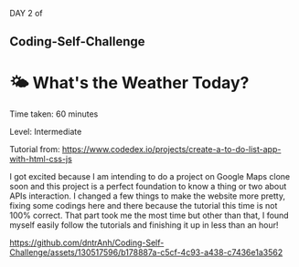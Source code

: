 DAY 2 of

## Coding-Self-Challenge

# 🌤️ What's the Weather Today? 

Time taken: 60 minutes

Level: Intermediate

Tutorial from: https://www.codedex.io/projects/create-a-to-do-list-app-with-html-css-js

I got excited because I am intending to do a project on Google Maps clone soon and this project is a perfect foundation to know a thing or two about APIs interaction. I changed a few things to make the website more pretty, fixing some codings here and there because the tutorial this time is not 100% correct. That part took me the most time but other than that, I found myself easily follow the tutorials and finishing it up in less than an hour! 



https://github.com/dntrAnh/Coding-Self-Challenge/assets/130517596/b178887a-c5cf-4c93-a438-c7436e1a3562


